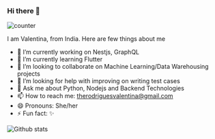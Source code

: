 ### Hi there 👋

![counter](https://enxcg2fb8sd0ynf.m.pipedream.net)

I am Valentina, from India. Here are few things about me


- 🔭 I’m currently working on Nestjs, GraphQL
- 🌱 I’m currently learning Flutter
- 👯 I’m looking to collaborate on Machine Learning/Data Warehousing projects
- 🤔 I’m looking for help with improving on writing test cases
- 💬 Ask me about Python, Nodejs and Backend Technologies
- 📫 How to reach me: therodriguesvalentina@gmail.com
- 😄 Pronouns: She/her
- ⚡ Fun fact: ✨


![Github stats](https://github-readme-stats.vercel.app/api?username=valentinarodrigues)
